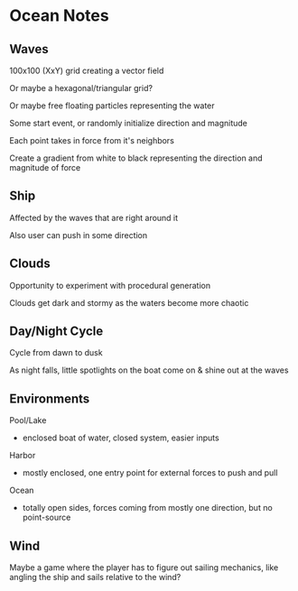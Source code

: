 # Ocean Notes

## Waves

100x100 (XxY) grid creating a vector field

Or maybe a hexagonal/triangular grid?

Or maybe free floating particles representing the water

Some start event, or randomly initialize direction and magnitude

Each point takes in force from it's neighbors

Create a gradient from white to black representing the direction and magnitude of force

## Ship

Affected by the waves that are right around it

Also user can push in some direction

## Clouds

Opportunity to experiment with procedural generation

Clouds get dark and stormy as the waters become more chaotic

## Day/Night Cycle

Cycle from dawn to dusk

As night falls, little spotlights on the boat come on & shine out at the waves

## Environments

Pool/Lake

- enclosed boat of water, closed system, easier inputs

Harbor

- mostly enclosed, one entry point for external forces to push and pull

Ocean

- totally open sides, forces coming from mostly one direction, but no point-source


## Wind

Maybe a game where the player has to figure out sailing mechanics, like angling the ship and sails relative to the wind?
